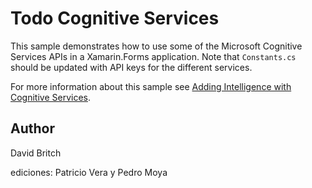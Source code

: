 Todo Cognitive Services
=======================

This sample demonstrates how to use some of the Microsoft Cognitive Services APIs in a Xamarin.Forms application. Note that `Constants.cs` should be updated with API keys for the different services.

For more information about this sample see [Adding Intelligence with Cognitive Services](https://developer.xamarin.com/guides/xamarin-forms/web-services/cognitive-services/).

Author
------

David Britch

ediciones: Patricio Vera y Pedro Moya
